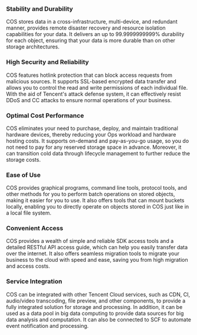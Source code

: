 ### Stability and Durability

COS stores data in a cross-infrastructure, multi-device, and redundant manner, provides remote disaster recovery and resource isolation capabilities for your data. It delivers an up to 99.9999999999% durability for each object, ensuring that your data is more durable than on other storage architectures.

### High Security and Reliability

COS features hotlink protection that can block access requests from malicious sources. It supports SSL-based encrypted data transfer and allows you to control the read and write permissions of each individual file. With the aid of Tencent's attack defense system, it can effectively resist DDoS and CC attacks to ensure normal operations of your business. 

### Optimal Cost Performance

COS eliminates your need to purchase, deploy, and maintain traditional hardware devices, thereby reducing your Ops workload and hardware hosting costs. It supports on-demand and pay-as-you-go usage, so you do not need to pay for any reserved storage space in advance. Moreover, it can transition cold data through lifecycle management to further reduce the storage costs.

### Ease of Use

COS provides graphical programs, command line tools, protocol tools, and other methods for you to perform batch operations on stored objects, making it easier for you to use. It also offers tools that can mount buckets locally, enabling you to directly operate on objects stored in COS just like in a local file system.

### Convenient Access

COS provides a wealth of simple and reliable SDK access tools and a detailed RESTful API access guide, which can help you easily transfer data over the internet. It also offers seamless migration tools to migrate your business to the cloud with speed and ease, saving you from high migration and access costs.

### Service Integration

COS can be integrated with other Tencent Cloud services, such as CDN, CI, audio/video transcoding, file preview, and other components, to provide a fully integrated solution for storage and processing. In addition, it can be used as a data pool in big data computing to provide data sources for big data analysis and computation. It can also be connected to SCF to automate event notification and processing. 


